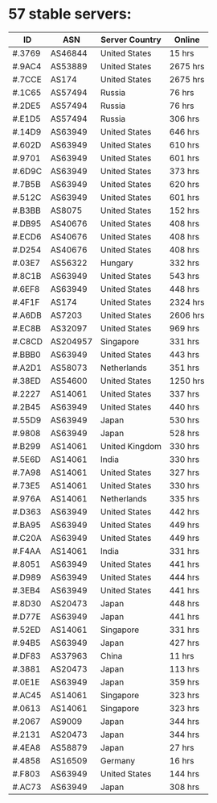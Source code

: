 # 57 stable servers:

| ID | ASN | Server Country | Online |
| ------ | ------ | ------ | ------ |
| #.3769 | AS46844 | United States | 15 hrs |
| #.9AC4 | AS53889 | United States | 2675 hrs |
| #.7CCE | AS174 | United States | 2675 hrs |
| #.1C65 | AS57494 | Russia | 76 hrs |
| #.2DE5 | AS57494 | Russia | 76 hrs |
| #.E1D5 | AS57494 | Russia | 306 hrs |
| #.14D9 | AS63949 | United States | 646 hrs |
| #.602D | AS63949 | United States | 610 hrs |
| #.9701 | AS63949 | United States | 601 hrs |
| #.6D9C | AS63949 | United States | 373 hrs |
| #.7B5B | AS63949 | United States | 620 hrs |
| #.512C | AS63949 | United States | 601 hrs |
| #.B3BB | AS8075 | United States | 152 hrs |
| #.DB95 | AS40676 | United States | 408 hrs |
| #.ECD6 | AS40676 | United States | 408 hrs |
| #.D254 | AS40676 | United States | 408 hrs |
| #.03E7 | AS56322 | Hungary | 332 hrs |
| #.8C1B | AS63949 | United States | 543 hrs |
| #.6EF8 | AS63949 | United States | 448 hrs |
| #.4F1F | AS174 | United States | 2324 hrs |
| #.A6DB | AS7203 | United States | 2606 hrs |
| #.EC8B | AS32097 | United States | 969 hrs |
| #.C8CD | AS204957 | Singapore | 331 hrs |
| #.BBB0 | AS63949 | United States | 443 hrs |
| #.A2D1 | AS58073 | Netherlands | 351 hrs |
| #.38ED | AS54600 | United States | 1250 hrs |
| #.2227 | AS14061 | United States | 337 hrs |
| #.2B45 | AS63949 | United States | 440 hrs |
| #.55D9 | AS63949 | Japan | 530 hrs |
| #.9808 | AS63949 | Japan | 528 hrs |
| #.B299 | AS14061 | United Kingdom | 330 hrs |
| #.5E6D | AS14061 | India | 330 hrs |
| #.7A98 | AS14061 | United States | 327 hrs |
| #.73E5 | AS14061 | United States | 330 hrs |
| #.976A | AS14061 | Netherlands | 335 hrs |
| #.D363 | AS63949 | United States | 442 hrs |
| #.BA95 | AS63949 | United States | 449 hrs |
| #.C20A | AS63949 | United States | 449 hrs |
| #.F4AA | AS14061 | India | 331 hrs |
| #.8051 | AS63949 | United States | 441 hrs |
| #.D989 | AS63949 | United States | 444 hrs |
| #.3EB4 | AS63949 | United States | 441 hrs |
| #.8D30 | AS20473 | Japan | 448 hrs |
| #.D77E | AS63949 | Japan | 441 hrs |
| #.52ED | AS14061 | Singapore | 331 hrs |
| #.94B5 | AS63949 | Japan | 427 hrs |
| #.DF83 | AS37963 | China | 11 hrs |
| #.3881 | AS20473 | Japan | 113 hrs |
| #.0E1E | AS63949 | Japan | 359 hrs |
| #.AC45 | AS14061 | Singapore | 323 hrs |
| #.0613 | AS14061 | Singapore | 323 hrs |
| #.2067 | AS9009 | Japan | 344 hrs |
| #.2131 | AS20473 | Japan | 344 hrs |
| #.4EA8 | AS58879 | Japan | 27 hrs |
| #.4858 | AS16509 | Germany | 16 hrs |
| #.F803 | AS63949 | United States | 144 hrs |
| #.AC73 | AS63949 | Japan | 308 hrs |

